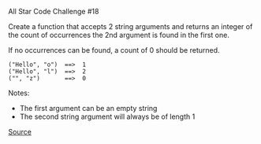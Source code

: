 All Star Code Challenge #18

Create a function that accepts 2 string arguments and returns an integer of the count of occurrences the 2nd argument is found in the first one.

If no occurrences can be found, a count of 0 should be returned.
```
("Hello", "o")  ==>  1
("Hello", "l")  ==>  2
("", "z")       ==>  0
```

Notes:
- The first argument can be an empty string
- The second string argument will always be of length 1

[Source](https://www.codewars.com/kata/5865918c6b569962950002a1)
